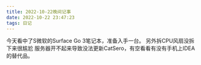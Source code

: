 ```yaml
---
title: 2022-10-22晚间记事
date: 2022-10-22 23:47:23
tags: 日记
---
```

今天看中了S微软的Surface Go 3笔记本，准备入手一台。
另外拆CPU风扇没拆下来很尴尬
服务器开不起来导致没法更新CatSero，有空看看有没有手机上IDEA的替代品。
